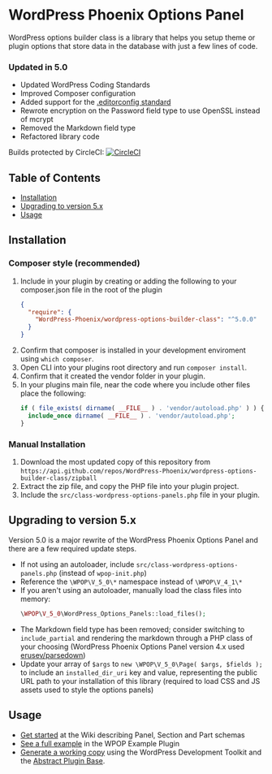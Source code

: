 # WordPress Phoenix Options Panel 

WordPress options builder class is a library that helps you setup theme or plugin options that store data in the database with just a few lines of code.

### Updated in 5.0

* Updated WordPress Coding Standards
* Improved Composer configuration
* Added support for the [.editorconfig standard](https://editorconfig.org)
* Rewrote encryption on the Password field type to use OpenSSL instead of mcrypt
* Removed the Markdown field type
* Refactored library code

Builds protected by CircleCI: [![CircleCI](https://circleci.com/gh/WordPress-Phoenix/wordpress-options-builder-class.svg?style=svg)](https://circleci.com/gh/WordPress-Phoenix/wordpress-options-builder-class)

## Table of Contents

*   [Installation](#installation)
*   [Upgrading to version 5.x](#upgrading-to-version-5x)
*   [Usage](#usage)

## Installation

### Composer style (recommended)

1.  Include in your plugin by creating or adding the following to your composer.json file in the root of the plugin
    ```json
    {
      "require": {
        "WordPress-Phoenix/wordpress-options-builder-class": "^5.0.0"
      }
    }
    ```
2.  Confirm that composer is installed in your development enviroment using `which composer`.
3.  Open CLI into your plugins root directory and run `composer install`.
4.  Confirm that it created the vendor folder in your plugin.
5.  In your plugins main file, near the code where you include other files place the following:
    ```php
    if ( file_exists( dirname( __FILE__ ) . 'vendor/autoload.php' ) ) {
      include_once dirname( __FILE__ ) . 'vendor/autoload.php';
    }
    ```

### Manual Installation

1.  Download the most updated copy of this repository from `https://api.github.com/repos/WordPress-Phoenix/wordpress-options-builder-class/zipball`
2.  Extract the zip file, and copy the PHP file into your plugin project.
3.  Include the `src/class-wordpress-options-panels.php` file in your plugin.

## Upgrading to version 5.x

Version 5.0 is a major rewrite of the WordPress Phoenix Options Panel and there are a few required update steps.

*   If not using an autoloader, include `src/class-wordpress-options-panels.php` (instead of `wpop-init.php`)
*   Reference the `\WPOP\V_5_0\*` namespace instead of `\WPOP\V_4_1\*`
*   If you aren't using an autoloader, manually load the class files into memory:
    ```php
    \WPOP\V_5_0\WordPress_Options_Panels::load_files();
    ```
*   The Markdown field type has been removed; consider switching to `include_partial` and rendering the markdown through a PHP class of your choosing (WordPress Phoenix Options Panel version 4.x used [erusev/parsedown](https://packagist.org/packages/erusev/parsedown))
*   Update your array of `$args` to `new \WPOP\V_5_0\Page( $args, $fields );` to include an `installed_dir_uri` key and value, representing the public URL path to your installation of this library (required to load CSS and JS assets used to style the options panels)

## Usage

*   [Get started](https://github.com/WordPress-Phoenix/wordpress-options-builder-class/wiki) at the Wiki describing Panel, Section and Part schemas
*   [See a full example](https://github.com/WordPress-Phoenix/wpop-example-panel/blob/master/app/admin/class-options-panel.php) in the WPOP Example Plugin
*   [Generate a working copy](https://github.com/WordPress-Phoenix/wordpress-development-toolkit/releases) using the WordPress Development Toolkit and the [Abstract Plugin Base](https://github.com/WordPress-Phoenix/abstract-plugin-base).

